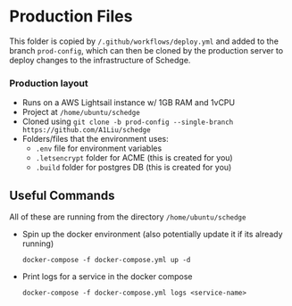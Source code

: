 # Production Files
This folder is copied by `/.github/workflows/deploy.yml`
and added to the branch `prod-config`, which can then be cloned by the production
server to deploy changes to the infrastructure of Schedge.

### Production layout
- Runs on a AWS Lightsail instance w/ 1GB RAM and 1vCPU
- Project at `/home/ubuntu/schedge`
- Cloned using `git clone -b prod-config --single-branch https://github.com/A1Liu/schedge`
- Folders/files that the environment uses:
  - `.env` file for environment variables
  - `.letsencrypt` folder for ACME (this is created for you)
  - `.build` folder for postgres DB (this is created for you)
 
## Useful Commands
All of these are running from the directory `/home/ubuntu/schedge`

- Spin up the docker environment (also potentially update it if its already running)
  ```
  docker-compose -f docker-compose.yml up -d
  ```
- Print logs for a service in the docker compose
  ```
  docker-compose -f docker-compose.yml logs <service-name>
  ```
